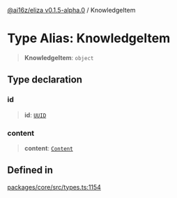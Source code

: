 [@ai16z/eliza v0.1.5-alpha.0](../index.md) / KnowledgeItem

# Type Alias: KnowledgeItem

> **KnowledgeItem**: `object`

## Type declaration

### id

> **id**: [`UUID`](UUID.md)

### content

> **content**: [`Content`](../interfaces/Content.md)

## Defined in

[packages/core/src/types.ts:1154](https://github.com/Matth26/eliza/blob/main/packages/core/src/types.ts#L1154)

